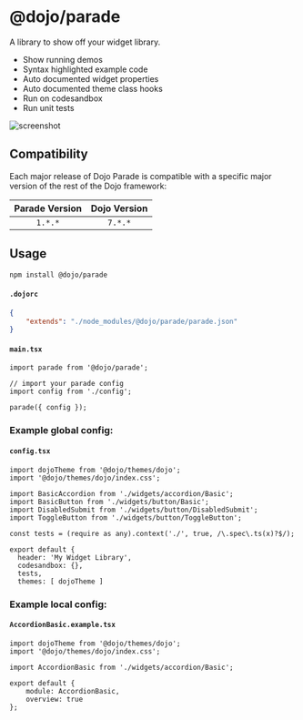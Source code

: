 # @dojo/parade

A library to show off your widget library.

-   Show running demos
-   Syntax highlighted example code
-   Auto documented widget properties
-   Auto documented theme class hooks
-   Run on codesandbox
-   Run unit tests

![screenshot](/screenshot.png?raw=true 'screenshot')

## Compatibility

Each major release of Dojo Parade is compatible with a specific major version of the rest of the Dojo framework:

| Parade Version | Dojo Version |
| :------------: | :----------: |
|    `1.*.*`     |   `7.*.*`    |

## Usage

```bash
npm install @dojo/parade
```

#### **`.dojorc`**

```json
{
	"extends": "./node_modules/@dojo/parade/parade.json"
}
```

#### **`main.tsx`**

```tsx
import parade from '@dojo/parade';

// import your parade config
import config from './config';

parade({ config });
```

### Example global config:

#### **`config.tsx`**

```tsx
import dojoTheme from '@dojo/themes/dojo';
import '@dojo/themes/dojo/index.css';

import BasicAccordion from './widgets/accordion/Basic';
import BasicButton from './widgets/button/Basic';
import DisabledSubmit from './widgets/button/DisabledSubmit';
import ToggleButton from './widgets/button/ToggleButton';

const tests = (require as any).context('./', true, /\.spec\.ts(x)?$/);

export default {
  header: 'My Widget Library',
  codesandbox: {},
  tests,
  themes: [ dojoTheme ]
```

### Example local config:

#### **`AccordionBasic.example.tsx`**

```tsx
import dojoTheme from '@dojo/themes/dojo';
import '@dojo/themes/dojo/index.css';

import AccordionBasic from './widgets/accordion/Basic';

export default {
	module: AccordionBasic,
	overview: true
};
```
